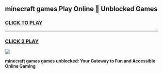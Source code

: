 
## minecraft games Play Online 👋 Unblocked Games
<h3>
<a href="https://premium.freeplayer.one?title=minecraft_games&ref=19F">CLICK TO PLAY</a></h3>
<hr>

<h3>
<a href="https://premium.freeplayer.one?title=minecraft_games&ref=19F">CLICK 2 PLAY</a>
  
</h3>

<a href="https://premium.freeplayer.one?title=minecraft_games&ref=19F"><img src="https://clearcache.store/games.png"></a>


**minecraft games games unblocked: Your Gateway to Fun and Accessible Online Gaming**
